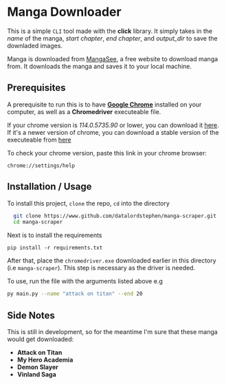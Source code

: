 # Manga Downloader

This is a simple `CLI` tool made with the **click** library. It simply takes in the *name* of the manga, *start chapter*, *end chapter*, and *output_dir* to save the downladed images.

Manga is downloaded from [MangaSee](https://www.mangasee123.com/), a free website to download manga from. It downloads the manga and saves it to your local machine.

## Prerequisites

A prerequisite to run this is to have **[Google Chrome](https://www.google.com/chrome/)** installed on your computer, as well as a **Chromedriver** executeable file.

If your chrome version is *114.0.5735.90* or lower, you can download it [here](https://chromedriver.chromium.org/downloads). If it's a newer version of chrome, you can download a stable version of the executeable from [here](https://googlechromelabs.github.io/chrome-for-testing/)

To check your chrome version, paste this link in your chrome browser:

```
chrome://settings/help
```
## Installation / Usage

To install this project, `clone` the repo, `cd` into the directory
```bash
  git clone https://www.github.com/datalordstephen/manga-scraper.git
  cd manga-scraper
```

Next is to install the requirements
```
pip install -r requirements.txt
```
After that, place the `chromedriver.exe` downloaded earlier in this directory (i.e `manga-scraper`). This step is necessary as the driver is needed.


To use, run the file with the arguments listed above e.g
```bash
py main.py --name "attack on titan" --end 20
```
## Side Notes

This is still in development, so for the meantime I'm sure that these manga would get downloaded:

* **Attack on Titan**
* **My Hero Academia**
* **Demon Slayer**
* **Vinland Saga**
